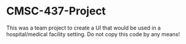 # CMSC-437-Project

This was a team project to create a UI that would be used in a hospital/medical facility setting.
Do not copy this code by any means!
